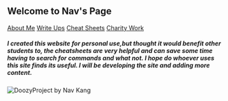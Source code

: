## Welcome to Nav's Page

[About Me](aboutme.md)
[Write Ups](writeups.md)
[Cheat Sheets](cheatsheets.md)
[Charity Work](charity.md)

##### I created this website for personal use,but thought it would benefit other students to, the cheatsheets are very helpful and can save some time having to search for commands and what not. I hope do whoever uses this site finds its useful. I will be developing the site and adding more content.

![DoozyProject](https://user-images.githubusercontent.com/76180642/111070815-51c49f80-84cb-11eb-9211-09749333a2c1.png) by Nav Kang




